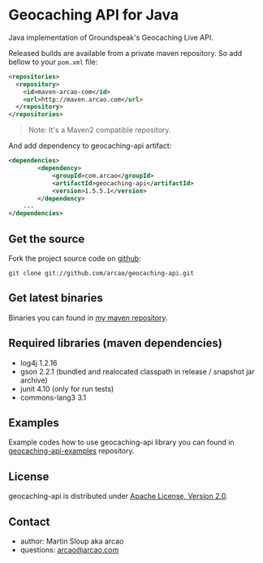 Geocaching API for Java
=======================

Java implementation of Groundspeak's Geocaching Live API.

Released builds are available from a private maven repository. So add bellow to
your `pom.xml` file:

```xml
<repositories>
  <repository>
    <id>maven-arcao-com</id>
    <url>http://maven.arcao.com</url>
  </repository>
</repositories>
```

> Note: It's a Maven2 compatible repository.

And add dependency to geocaching-api artifact:

```xml
<dependencies>
		<dependency>
			<groupId>com.arcao</groupId>
			<artifactId>geocaching-api</artifactId>
			<version>1.5.5.1</version>
		</dependency>
    ...
</dependencies>
```

Get the source
--------------

Fork the project source code on [github][geocaching-api]:

	git clone git://github.com/arcao/geocaching-api.git

Get latest binaries
-------------------

Binaries you can found in [my maven repository][binaries].

Required libraries (maven dependencies)
---------------------------------------

- log4j 1.2.16
- gson 2.2.1 (bundled and realocated classpath in release / snapshot jar archive)
- junit 4.10 (only for run tests)
- commons-lang3 3.1

Examples
--------

Example codes how to use geocaching-api library you can found in [geocaching-api-examples] repository.

License
-------

geocaching-api is distributed under [Apache License, Version 2.0][license].

Contact
-------

- author: Martin Sloup aka arcao
- questions: arcao@arcao.com

[license]: http://www.apache.org/licenses/LICENSE-2.0
[geocaching-api]: https://github.com/arcao/geocaching-api
[geocaching-api-examples]: https://github.com/arcao/geocaching-api-examples
[binaries]: http://maven.arcao.com/com/arcao/geocaching-api/